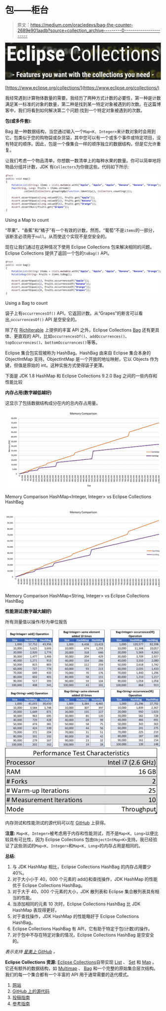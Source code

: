# 包——柜台

> 原文：<https://medium.com/oracledevs/bag-the-counter-2689e901aadb?source=collection_archive---------0----------------------->

![](img/646e03edbe26fbaed675a53d4e7de85d.png)

[https://www.eclipse.org/collections/](https://www.eclipse.org/collections/)

我经常遇到计算物体数量的需要。我经历了两种方式计数的必要性，第一种是计数满足某一标准的对象的数量，第二种是找到某一特定对象被遇到的次数。在这篇博客中，我们将看到如何解决第二个问题:找到一个特定对象被遇到的次数。

**包(或多件套):**

Bag 是一种数据结构，当您通过输入一个`Map<K, Integer>`来计数对象时会用到它。包类似于您的购物袋或杂货袋，其中您可以有一个或多个事件或特定项目，没有特定的顺序。因此，包是一个像集合一样的顺序独立的数据结构，但是它允许重复。

让我们考虑一个物品清单，你想数一数清单上的每种水果的数量。你可以简单地将物品分组并计数，JDK 有`Collectors`为你做这些。代码如下所示:

![](img/1598721a57a6e00eebf42ad43ae06dc0.png)

Using a Map to count

“苹果”、“香蕉”和“橘子”有一个有效的计数，然而，“葡萄”不是`items`的一部分，该断言必须用于`null`。从而使这个实现不是空安全的。

现在让我们通过在这种情况下使用 Eclipse Collections 包来解决相同的问题。Eclipse Collections 提供了返回一个包的`toBag()` API。

![](img/894f02e371fde057cc0a001de313644e.png)

Using a Bag to count

袋子上有`occurrencesOf()` API，它返回计数。从“Grapes”的断言可以看出,`occurrencesOf()` API 是空安全的。

除了在 [RichIterable](https://www.eclipse.org/collections/javadoc/9.2.0/org/eclipse/collections/api/RichIterable.html) 上提供的丰富 API 之外，Eclipse Collections [Bag](https://www.eclipse.org/collections/javadoc/9.2.0/org/eclipse/collections/api/bag/Bag.html) 还有更具体、更直观的 API，比如`occurrencesOf()`、`addOccurrences()`、`topOccurrences()`、`bottomOccurrences()`等等。

Eclipse 集合包实现被称为 HashBag。HashBag 由来自 Eclipse 集合本身的 ObjectIntMap <k>支持。ObjectIntMap 是一个开放的地址映射，它以 Objects 作为键，但值是原始的 int。这种实施方式使得袋子更薄。</k>

下面是 JDK 1.8 HashMap 和 Eclipse Collections 9.2.0 Bag 之间的一些内存和性能比较

**内存占用(数字越低越好)**

这显示了包括数据结构成分在内的总内存占用量。

![](img/5f4e0890cdbad2fa82b5aaf86a3b62a6.png)

Memory Comparison HashMap<Integer, Integer> vs Eclipse Collections HashBag<Integer>

![](img/17638fccd412040e439ce03488691283.png)

Memory Comparison HashMap<String, Integer> vs Eclipse Collections HashBag<String>

**性能测试(数字越大越好)**

所有测量值以操作/秒为单位报告

![](img/dd869015ea11a60e1bdeab29177af84a.png)![](img/ee69556468b5e5ed4ecdf896b3224cde.png)

内存测试和性能测试的源代码可以在 [GitHub](https://github.com/nikhilnanivadekar/MemoryPerformanceTest) 上获得。

**注意:** `Map<K, Integer>`被考虑用于内存和性能测试，而不是`Map<K, Long>`以便比较具有可比性，因为 Eclipse Collections 包由`ObjectIntMap<K>`支持。我已经验证了这些测试的`Map<K, Integer>`和`Map<K, Long>`的内存占用是相同的。

**总结:**

1.  与 JDK HashMap 相比，Eclipse Collections HashBag 的内存占用要少 40%。
2.  对于大小小于 40，000 个元素的 add()和查找操作，JDK HashMap 的性能优于 Eclipse Collections HashBag。
3.  对于大于 40，000 个元素的大小，JDK 散列表和 Eclipse 集合散列表具有相当的性能。
4.  当添加相同的元素 10 次时，Eclipse Collections HashBag 比 JDK HashMap 表现得更好。
5.  对于查找操作，JDK HashMap 的性能略好于 Eclipse Collections HashBag。
6.  Eclipse Collections HashBag 有 API，它有助于特定于包(计数)的操作。
7.  对于包中不存在特定对象的情况，Eclipse Collections HashBag 是空安全的。

*表示支持* [*星美上 GitHub*](https://github.com/eclipse/eclipse-collections/stargazers) *。*

**Eclipse Collections 资源:**
[Eclipse Collections](https://github.com/eclipse/eclipse-collections)自带实现 [List](https://www.eclipse.org/collections/javadoc/9.0.0/org/eclipse/collections/impl/list/mutable/FastList.html) 、 [Set](https://www.eclipse.org/collections/javadoc/9.0.0/org/eclipse/collections/impl/set/mutable/UnifiedSet.html) 和 [Map](https://www.eclipse.org/collections/javadoc/9.0.0/org/eclipse/collections/impl/map/mutable/UnifiedMap.html) 。它还有额外的数据结构，如 [Multimap](https://www.eclipse.org/collections/javadoc/9.0.0/org/eclipse/collections/api/multimap/Multimap.html) 、 [Bag](https://www.eclipse.org/collections/javadoc/9.0.0/org/eclipse/collections/api/bag/Bag.html) 和一个完整的原始集合层次结构。我们的每一个集合都有一个丰富的 API 用于通常需要的迭代模式。

1.  [网站](https://www.eclipse.org/collections/)
2.  [GitHub 上的源代码](https://github.com/eclipse/eclipse-collections)
3.  [投稿指南](https://github.com/eclipse/eclipse-collections/blob/master/CONTRIBUTING.md)
4.  [参考指南](https://github.com/eclipse/eclipse-collections/blob/master/docs/guide.md#eclipse-collections-reference-guide)